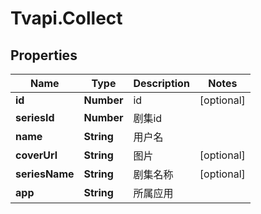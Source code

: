 # Tvapi.Collect

## Properties
Name | Type | Description | Notes
------------ | ------------- | ------------- | -------------
**id** | **Number** | id | [optional] 
**seriesId** | **Number** | 剧集id | 
**name** | **String** | 用户名 | 
**coverUrl** | **String** | 图片 | [optional] 
**seriesName** | **String** | 剧集名称 | [optional] 
**app** | **String** | 所属应用 | 


